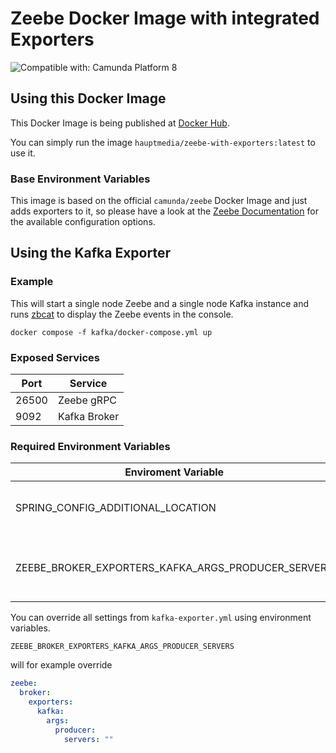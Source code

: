 Zeebe Docker Image with integrated Exporters
============================================
![Compatible with: Camunda Platform 8](https://img.shields.io/badge/Compatible%20with-Camunda%20Platform%208-0072Ce)


## Using this Docker Image

This Docker Image is being published at [Docker Hub](https://hub.docker.com/repository/docker/hauptmedia/zeebe-with-exporters).

You can simply run the image `hauptmedia/zeebe-with-exporters:latest` to use it.

### Base Environment Variables

This image is based on the official `camunda/zeebe` Docker Image and just adds exporters to it, so please have a look at the
[Zeebe Documentation](https://docs.camunda.io/docs/self-managed/zeebe-deployment/configuration/environment-variables/)
for the available configuration options.

## Using the Kafka Exporter

### Example

This will start a single node Zeebe and a single node Kafka instance and runs
[zbcat](https://github.com/hauptmedia/zbcat) to display the Zeebe events in the console.

```shell
docker compose -f kafka/docker-compose.yml up
```

### Exposed Services

| Port   | Service      |
|--------|--------------|
| 26500  | Zeebe gRPC   |
| 9092   | Kafka Broker |

### Required Environment Variables

| Enviroment Variable                                 | Setting                                    | Description                              |
|-----------------------------------------------------|--------------------------------------------|------------------------------------------|
| SPRING_CONFIG_ADDITIONAL_LOCATION                   | /usr/local/zeebe/config/kafka-exporter.yml | The kafka-exporter.yml must be activated |
| ZEEBE_BROKER_EXPORTERS_KAFKA_ARGS_PRODUCER_SERVERS  | kafka:9092                                 | A list of Kafka Brokers must be provided |

You can override all settings from `kafka-exporter.yml` using environment variables. 

`ZEEBE_BROKER_EXPORTERS_KAFKA_ARGS_PRODUCER_SERVERS`

will for example override 

```yaml
zeebe:
  broker:
    exporters:
      kafka:
        args:
          producer:
            servers: ""

```